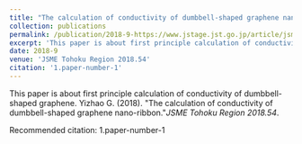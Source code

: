 ```yaml
---
title: "The calculation of conductivity of dumbbell-shaped graphene nano-ribbon."
collection: publications
permalink: /publication/2018-9-https://www.jstage.jst.go.jp/article/jsmetohoku/2018.54/0/2018.54_310/_article/-char/ja/
excerpt: 'This paper is about first principle calculation of conductivity of dumbbell-shaped graphene. Yizhao G.  (2018). &quot;The calculation of conductivity of dumbbell-shaped graphene nano-ribbon.&quot;<i>JSME Tohoku Region 2018.54</i>.'
date: 2018-9
venue: 'JSME Tohoku Region 2018.54'
citation: '1.paper-number-1'
---
```

This paper is about first principle calculation of conductivity of dumbbell-shaped graphene. Yizhao G.  (2018). &quot;The calculation of conductivity of dumbbell-shaped graphene nano-ribbon.&quot;<i>JSME Tohoku Region 2018.54</i>.

Recommended citation: 1.paper-number-1